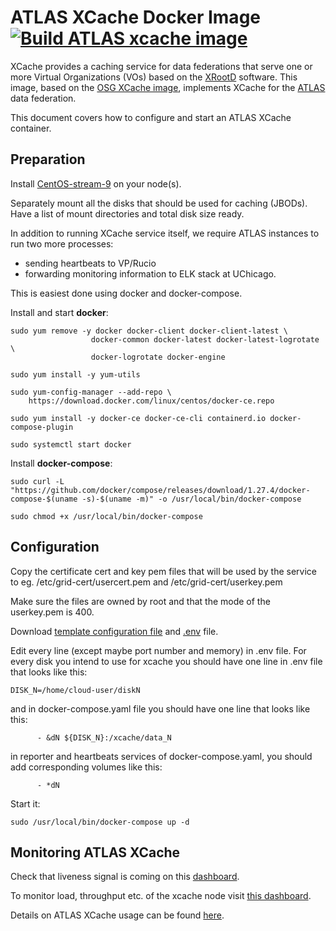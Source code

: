 # ATLAS XCache Docker Image [![Build ATLAS xcache image](https://github.com/ivukotic/docker-xcache/actions/workflows/main.yml/badge.svg)](https://github.com/ivukotic/docker-xcache/actions/workflows/main.yml)

XCache provides a caching service for data federations that serve one or more Virtual Organizations (VOs) based on the
[XRootD](http://xrootd.org/) software.
This image, based on the [OSG XCache image](https://hub.docker.com/r/opensciencegrid/xcache), implements XCache for the
[ATLAS](http://atlas.cern/) data federation.

This document covers how to configure and start an ATLAS XCache container.

## Preparation

Install [CentOS-stream-9](https://www.centos.org/centos-stream/) on your node(s).

Separately mount all the disks that should be used for caching (JBODs). Have a list of mount directories and total disk size ready.

In addition to running XCache service itself, we require ATLAS instances to run two more processes:

- sending heartbeats to VP/Rucio
- forwarding monitoring information to ELK stack at UChicago.

This is easiest done using docker and docker-compose.

Install and start __docker__:

```shell
sudo yum remove -y docker docker-client docker-client-latest \
                  docker-common docker-latest docker-latest-logrotate \
                  docker-logrotate docker-engine

sudo yum install -y yum-utils

sudo yum-config-manager --add-repo \
    https://download.docker.com/linux/centos/docker-ce.repo

sudo yum install -y docker-ce docker-ce-cli containerd.io docker-compose-plugin

sudo systemctl start docker
```

Install __docker-compose__:

```shell
sudo curl -L "https://github.com/docker/compose/releases/download/1.27.4/docker-compose-$(uname -s)-$(uname -m)" -o /usr/local/bin/docker-compose

sudo chmod +x /usr/local/bin/docker-compose
```

## Configuration

Copy the certificate cert and key pem files that will be used by the service to eg. /etc/grid-cert/usercert.pem and /etc/grid-cert/userkey.pem

Make sure the files are owned by root and that the mode of the userkey.pem is 400.

Download [template configuration file](https://raw.githubusercontent.com/ivukotic/docker-xcache/master/atlas-xcache/docker-compose/docker-compose.yaml) and [.env](https://raw.githubusercontent.com/ivukotic/docker-xcache/master/atlas-xcache/docker-compose/.env) file.

Edit every line (except maybe port number and memory) in .env file.
For every disk you intend to use for xcache you should have one line in .env file that looks like this:

```
DISK_N=/home/cloud-user/diskN
```

and in docker-compose.yaml file you should have one line that looks like this:

```
      - &dN ${DISK_N}:/xcache/data_N
```

in reporter and heartbeats services of docker-compose.yaml, you should add corresponding volumes like this:

```
      - *dN
```

Start it:

```shell
sudo /usr/local/bin/docker-compose up -d
```

## Monitoring ATLAS XCache

Check that liveness signal is coming on this [dashboard](https://atlas-kibana.mwt2.org:5601/s/xcache/app/dashboards?auth_provider_hint=anonymous1#/view/46ff907f-c67d-5537-ae51-0598cbe2218f?_g=(filters%3A!()%2CrefreshInterval%3A(pause%3A!t%2Cvalue%3A300000)%2Ctime%3A(from%3Anow-24h%2Cto%3Anow))).

To monitor load, throughput etc. of the xcache node visit [this dashboard](https://atlas-kibana.mwt2.org:5601/s/xcache/app/dashboards?auth_provider_hint=anonymous1#/view/1c8f4388-7de1-54fb-879f-3d28edec4f99?_g=(filters%3A!()%2CrefreshInterval%3A(pause%3A!t%2Cvalue%3A300000)%2Ctime%3A(from%3Anow-24h%2Cto%3Anow))).

Details on ATLAS XCache usage can be found [here](https://atlas-kibana.mwt2.org:5601/s/xcache/app/dashboards?auth_provider_hint=anonymous1#/view/fa44eab6-9938-56dc-bc48-e877fd3092f2?_g=(filters%3A!()%2CrefreshInterval%3A(pause%3A!t%2Cvalue%3A300000)%2Ctime%3A(from%3Anow-24h%2Fh%2Cto%3Anow))).
 
